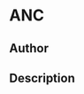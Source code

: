 # ANC

## Author

<!-- Insert Your Name Here -->

## Description

<!-- Describe your example here -->
